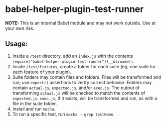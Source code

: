 # babel-helper-plugin-test-runner

**NOTE:** This is an internal Babel module and may not work outside. Use at your own risk.


## Usage:

1. Inside a `/test` directory, add an `index.js` with the contents `require("babel-helper-plugin-test-runner")(__dirname);`. 
2. Inside `/test/fixtures`, create a folder for each suite (eg; one suite for each feature of your plugin). 
3. Suite folders may contain files and folders. Files will be transformed and run; use `expect()` assertions to verify correct behavior. Folders may contain `actual.js`, `expected.js`, and/or `exec.js`. The output of transforming `actual.js` will be checked to match the contents of `expected.js`. `exec.js`, if it exists, will be transformed and run, as with a file in the suite folder.
3. Install and run `mocha`.
4. To run a specific test, run `mocha --grep testName`. 
